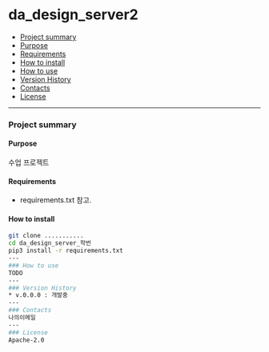 # da_design_server2
- [Project summary](#da-design-server)
- [Purpose](#purpose)
- [Requirements](#requirements)
- [How to install](#how-to-install)
- [How to use](#how-to-use)
- [Version History](#version-history)
- [Contacts](#contacts)
- [License](#license)
---
### Project summary
#### Purpose
수업 프로젝트
#### Requirements
* requirements.txt 참고.
#### How to install
```sh
git clone ...........
cd da_design_server_학번
pip3 install -r requirements.txt
---
### How to use
TODO
---
### Version History
* v.0.0.0 : 개발중
---
### Contacts
나의이메일
---
### License
Apache-2.0


